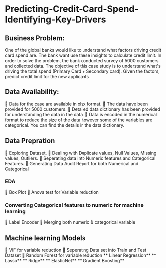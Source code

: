 # Predicting-Credit-Card-Spend-Identifying-Key-Drivers
## Business Problem:
One of the global banks would like to understand what factors driving credit card spend are. The bank want use these insights to calculate credit limit. In order to solve the problem, the bank conducted survey of 5000 customers and collected data.
The objective of this case study is to understand what's driving the total spend (Primary Card + Secondary card). Given the factors, predict credit limit for the new applicants


## Data Availability:
 Data for the case are available in xlsx format.
 The data have been provided for 5000 customers.
 Detailed data dictionary has been provided for understanding the data in the data.
 Data is encoded in the numerical format to reduce the size of the data however some of the variables are categorical. You can find the details in the data dictionary.

## Data Prepration
 Exploring Dataset.
 Dealing with Duplicate values, Null Values, Missing values, Outliers.
 Seperating data into Numeric features and Categorical Features.
 Generating Data Audit Report for both Numerical and Categorical 

### EDA
 Box Plot
 Anova test for Variable reduction

### Converting Categorical features to numeric for machine learning
 Label Encoder
 Merging both numeric & categorical variable

## Machine learning Models
 VIF for variable reduction
 Seperating Data set into Train and Test Dataset
 Random Forest for variable reduction
** Linear Regression**
** Lasso**
** Ridge**
** ElasticNet**
** Gradient Boosting**

